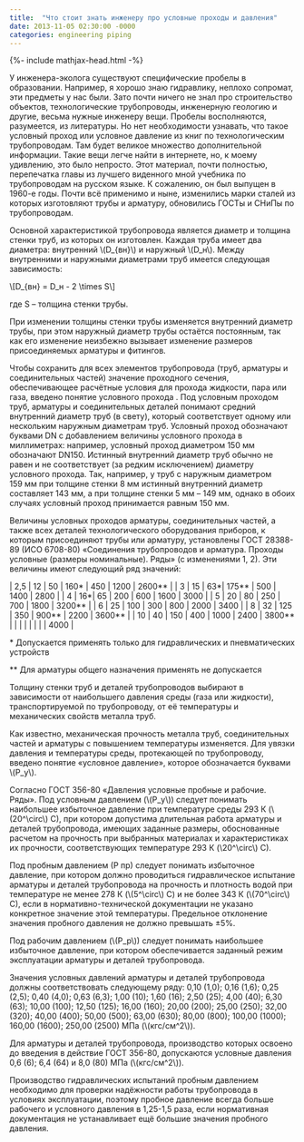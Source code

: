 ```yaml
---
title:  "Что стоит знать инженеру про условные проходы и давления"
date: 2013-11-05 02:30:00 -0000
categories: engineering piping
---
```


{%- include mathjax-head.html -%}

У инженера-эколога существуют специфические пробелы в образовании. Например, я хорошо знаю гидравлику, неплохо сопромат, эти предметы у нас были. Зато почти ничего не знал про строительство объектов, технологические трубопроводы, инженерную геологию и другие, весьма нужные инженеру вещи. Пробелы восполняются, разумеется, из литературы. Но нет необходимости узнавать, что такое условный проход или условное давление из книг по технологическим трубопроводам. Там будет великое множество дополнительной информации. Такие вещи легче найти в интернете, но, к моему удивлению, это было непросто. Этот материал, почти полностью, перепечатка главы из лучшего виденного мной учебника по трубопроводам на русском языке. К сожалению, он был выпущен в 1960-е годы. Почти всё применимо и ныне, изменились марки сталей из которых изготовляют  трубы и арматуру, обновились ГОСТы и СНиПы по трубопроводам.

Основной характеристикой трубопровода является диаметр и толщина стенки труб, из которых он изготовлен. Каждая труба имеет два диаметра: внутренний \\(D_{вн}\\) и наружный \\(D_н\\). Между внутренними и наружными диаметрами труб имеется следующая зависимость:

\\[D_{вн} = D_н - 2 \times S\\]
 
где S&nbsp;–&nbsp;толщина стенки трубы.

При изменении толщины стенки трубы изменяется внутренний диаметр трубы, при этом наружный диаметр трубы остаётся постоянным, так как его изменение неизбежно вызывает изменение размеров присоединяемых арматуры и фитингов.

Чтобы сохранить для всех элементов трубопровода (труб, арматуры и соединительных частей) значение проходного сечения, обеспечивающее расчётные условия для прохода жидкости, пара или газа, введено понятие условного прохода .  Под условным проходом труб, арматуры и соединительных деталей понимают средний внутренний диаметр труб (в свету), который соответствует одному или нескольким наружным диаметрам труб. Условный проход обозначают буквами DN с добавлением величины условного прохода в миллиметрах: например, условный проход диаметром 150&nbsp;мм обозначают DN150. Истинный внутренний диаметр труб обычно не равен и не соответствует (за редким исключением) диаметру условного прохода. Так, например, у труб с наружным диаметром 159&nbsp;мм при толщине стенки 8 мм истинный внутренний диаметр составляет 143 мм, а при толщине стенки 5&nbsp;мм – 149&nbsp;мм, однако в обоих случаях условный проход принимается равным 150&nbsp;мм.

Величины условных проходов арматуры, соединительных частей, а также всех деталей технологического оборудования приборов, к которым присоединяют трубы или арматуру, установлены ГОСТ&nbsp;28388-89 (ИСО&nbsp;6708-80)&nbsp;«Соединения трубопроводов и арматура. Проходы условные (размеры номинальные). Ряды» (с изменениями 1, 2). Эти величины имеют следующий ряд значений:

| 2,5 | 12 	| 50  | 160\* 	| 450   	| 1200 | 2600\*\*	| 
| 3   | 15	| 63\*| 175\*\*	| 500   	| 1400 | 2800   	|
| 4   | 16\*| 65  | 200   	| 600   	| 1600 | 3000   	|
| 5   | 20 	| 80  | 250   	| 700   	| 1800 | 3200\*\* 	|
| 6   | 25 	| 100 | 300   	| 800   	| 2000 | 3400   	|
| 8   | 32 	| 125 | 350   	| 900\*\* 	| 2200 | 3600\*\* 	|
| 10  | 40 	| 150 | 400   	| 1000  	| 2400 | 3800\*\*	|
|     |    	|     |       	|       	|      | 4000   	|

\* Допускается применять только для гидравлических и пневматических устройств

\*\* Для арматуры общего назначения применять не допускается

Толщину стенки труб и деталей трубопроводов выбирают в зависимости от наибольшего давления среды (газа или жидкости), транспортируемой по трубопроводу, от её температуры и механических свойств металла труб.

Как известно, механическая прочность металла труб, соединительных частей и арматуры с повышением температуры изменяется. Для увязки давления и температуры среды, протекающей по трубопроводу, введено понятие «условное давление», которое обозначается буквами \\(P_у\\).

Согласно ГОСТ 356-80 «Давления условные пробные и рабочие. Ряды». Под условным давлением (\\(P_у\\)) следует понимать наибольшее избыточное давление при температуре среды 293 К (\\(20^\circ\\) С), при котором допустима длительная работа арматуры и деталей трубопровода, имеющих заданные размеры, обоснованные расчетом на прочность при выбранных материалах и характеристиках их прочности, соответствующих температуре 293 К (\\20^\circ\\) С).

Под пробным давлением (Р пр) следует понимать избыточное давление, при котором должно проводиться гидравлическое испытание арматуры и деталей трубопровода на прочность и плотность водой при температуре не менее 278 К (\\(5^\circ\\) С) и не более 343 К (\\(70^\circ\\) С), если в нормативно-технической документации не указано конкретное значение этой температуры. Предельное отклонение значения пробного давления не должно превышать ±5%.

Под рабочим давлением (\\(Р_р\\)) следует понимать наибольшее избыточное давление, при котором обеспечивается заданный режим эксплуатации арматуры и деталей трубопровода.

Значения условных давлений арматуры и деталей трубопровода должны соответствовать следующему ряду: 0,10 (1,0); 0,16 (1,6); 0,25 (2,5); 0,40 (4,0); 0,63 (6,3); 1,00 (10); 1,60 (16); 2,50 (25); 4,00 (40); 6,30 (63); 10,00 (100); 12,50 (125); 16,00 (160); 20,00 (200); 25,00 (250); 32,00 (320); 40,00 (400); 50,00 (500); 63,00 (630); 80,00 (800); 100,00 (1000); 160,00 (1600); 250,00 (2500) МПа (\\(кгс/см^2\\)).

Для арматуры и деталей трубопровода, производство которых освоено до введения в действие ГОСТ 356-80, допускаются условные давления 0,6 (6); 6,4 (64) и 8,0 (80) МПа (\\(кгс/см^2\\)).

Производство гидравлических испытаний пробным давлением необходимо для проверки надёжности работы трубопровода в условиях эксплуатации, поэтому пробное давление всегда больше рабочего и условного давления в 1,25-1,5 раза, если нормативная документация не устанавливает ещё большие значения пробного давления.